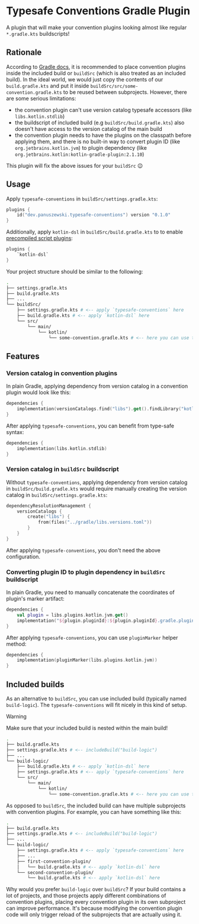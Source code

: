 # Typesafe Conventions Gradle Plugin

A plugin that will make your convention plugins looking almost like regular `*.gradle.kts` buildscripts!

## Rationale

According to [Gradle docs](https://docs.gradle.org/8.12.1/userguide/sharing_build_logic_between_subprojects.html), it is recommended to place convention plugins inside the included build or `buildSrc` (which is also treated as an included build). In the ideal world, we would just copy the contents of our `build.gradle.kts` and put it inside `buildSrc/src/some-convention.gradle.kts` to be reused between subprojects. However, there are some serious limitations:
* the convention plugin can't use version catalog typesafe accessors (like `libs.kotlin.stdlib`)
* the buildscript of included build (e.g `buildSrc/build.gradle.kts`) also doesn't have access to the version catalog of the main build
* the convention plugin needs to have the plugins on the classpath before applying them, and there is no built-in way to convert plugin ID (like `org.jetbrains.kotlin.jvm`) to plugin dependency (like `org.jetbrains.kotlin:kotlin-gradle-plugin:2.1.10`)

This plugin will fix the above issues for your `buildSrc` 😉

## Usage

Apply `typesafe-conventions` in `buildSrc/settings.gradle.kts`:
```kotlin
plugins {
    id("dev.panuszewski.typesafe-conventions") version "0.1.0"
}
```

Additionally, apply `kotlin-dsl` in `buildSrc/build.gradle.kts` to to enable [precompiled script plugins](https://docs.gradle.org/8.12.1/userguide/implementing_gradle_plugins_precompiled.html):
```kotlin
plugins {
    `kotlin-dsl`
}
```

Your project structure should be similar to the following:
```bash
.
├── settings.gradle.kts
├── build.gradle.kts
├── ...
└── buildSrc/
    ├── settings.gradle.kts # <-- apply `typesafe-conventions` here
    ├── build.gradle.kts # <-- apply `kotlin-dsl` here
    └── src/
        └── main/
            └── kotlin/
                └── some-convention.gradle.kts # <-- here you can use typesafe accessors!
```

## Features

### Version catalog in convention plugins

In plain Gradle, applying dependency from version catalog in a convention plugin would look like this:
```kotlin
dependencies {
    implementation(versionCatalogs.find("libs").get().findLibrary("kotlin-stdlib").get())
}
```
After applying `typesafe-conventions`, you can benefit from type-safe syntax:
```kotlin
dependencies {
    implementation(libs.kotlin.stdlib)
}
```

### Version catalog in `buildSrc` buildscript

Without `typesafe-conventions`, applying dependency from version catalog in `buildSrc/build.gradle.kts` would require manually creating the version catalog in `buildSrc/settings.gradle.kts`:
```kotlin
dependencyResolutionManagement {
    versionCatalogs {
        create("libs") {
            from(files("../gradle/libs.versions.toml"))
        }
    }
}
```

After applying `typesafe-conventions`, you don't need the above configuration.

### Converting plugin ID to plugin dependency in `buildSrc` buildscript

In plain Gradle, you need to manually concatenate the coordinates of plugin's marker artifact:
```kotlin
dependencies {
    val plugin = libs.plugins.kotlin.jvm.get()
    implementation("${plugin.pluginId}:${plugin.pluginId}.gradle.plugin:${plugin.version}")
}
```

After applying `typesafe-conventions`, you can use `pluginMarker` helper method:
```kotlin
dependencies {
    implementation(pluginMarker(libs.plugins.kotlin.jvm))
}
```

## Included builds

As an alternative to `buildSrc`, you can use included build (typically named `build-logic`). The `typesafe-conventions` will fit nicely in this kind of setup.

> [!WARNING]
> Make sure that your included build is nested within the main build!

```bash
.
├── build.gradle.kts
├── settings.gradle.kts # <-- includeBuild("build-logic")
├── ...
└── build-logic/
    ├── build.gradle.kts # <-- apply `kotlin-dsl` here
    ├── settings.gradle.kts # <-- apply `typesafe-conventions` here
    └── src/
        └── main/
            └── kotlin/
                └── some-convention.gradle.kts # <-- here you can use typesafe accessors!
```

As opposed to `buildSrc`, the included build can have multiple subprojects with convention plugins. For example, you can have something like this:
```bash
.
├── build.gradle.kts
├── settings.gradle.kts # <-- includeBuild("build-logic")
├── ...
└── build-logic/
    ├── settings.gradle.kts # <-- apply `typesafe-conventions` here
    ├── ...
    ├── first-convention-plugin/
    │   └── build.gradle.kts # <-- apply `kotlin-dsl` here
    └── second-convention-plugin/
        └── build.gradle.kts # <-- apply `kotlin-dsl` here
```

Why would you prefer `build-logic` over `buildSrc`? If your build contains a lot of projects, and those projects apply different combinations of convention plugins, placing every convention plugin in its own subproject can improve performance. It's because modifying the convention plugin code will only trigger reload of the subprojects that are actually using it. 

